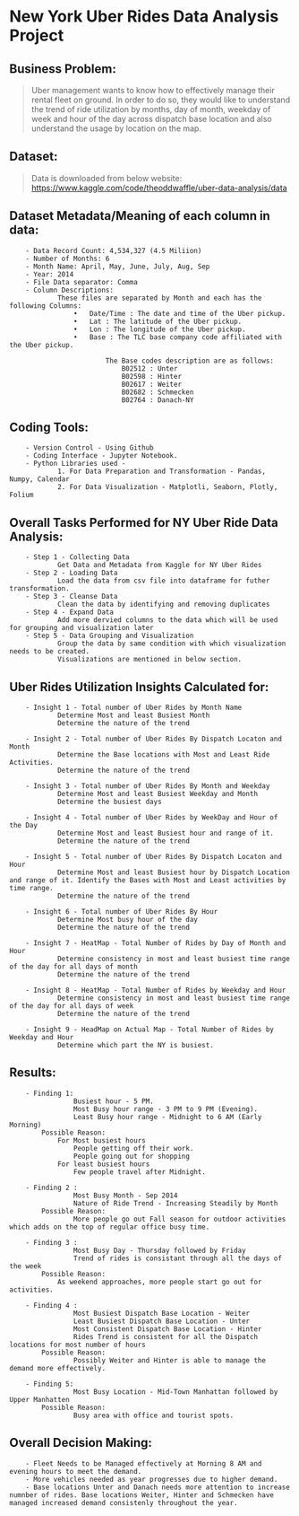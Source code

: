 # New York Uber Rides Data Analysis Project

<p align="center">

## Business Problem: <br> 

> Uber management wants to know how to effectively manage their rental fleet on ground. 
> In order to do so, they would like to understand the trend of ride utilization by months, day of month, weekday of week and hour of the day across dispatch base location and also understand the usage by location on the map.


## Dataset:  <br> 
> Data is downloaded from below website:  <br> 
> https://www.kaggle.com/code/theoddwaffle/uber-data-analysis/data  <br> 


## Dataset Metadata/Meaning of each column in data: <br> 
>
        - Data Record Count: 4,534,327 (4.5 Miliion)
        - Number of Months: 6
        - Month Name: April, May, June, July, Aug, Sep
        - Year: 2014
        - File Data separator: Comma
        - Column Descriptions:
                These files are separated by Month and each has the following Columns:
                    •	Date/Time : The date and time of the Uber pickup.
                    •	Lat : The latitude of the Uber pickup.
                    •	Lon : The longitude of the Uber pickup.
                    •	Base : The TLC base company code affiliated with the Uber pickup.
                            
                            The Base codes description are as follows:
                                B02512 : Unter
                                B02598 : Hinter
                                B02617 : Weiter
                                B02682 : Schmecken
                                B02764 : Danach-NY

## Coding Tools:
>
        - Version Control - Using Github
        - Coding Interface - Jupyter Notebook.
        - Python Libraries used - 
                1. For Data Preparation and Transformation - Pandas, Numpy, Calendar
                2. For Data Visualization - Matplotli, Seaborn, Plotly, Folium



## Overall Tasks Performed for NY Uber Ride Data Analysis:
>
        - Step 1 - Collecting Data
                Get Data and Metadata from Kaggle for NY Uber Rides
        - Step 2 - Loading Data
                Load the data from csv file into dataframe for futher transformation.
        - Step 3 - Cleanse Data
                Clean the data by identifying and removing duplicates
        - Step 4 - Expand Data
                Add more dervied columns to the data which will be used for grouping and visualization later
        - Step 5 - Data Grouping and Visualization
                Group the data by same condition with which visualization needs to be created.
                Visualizations are mentioned in below section.



## Uber Rides Utilization Insights Calculated for:
>
        - Insight 1 - Total number of Uber Rides by Month Name
                Determine Most and least Busiest Month 
                Determine the nature of the trend

        - Insight 2 - Total number of Uber Rides By Dispatch Locaton and Month
                Determine the Base locations with Most and Least Ride Activities.
                Determine the nature of the trend

        - Insight 3 - Total number of Uber Rides By Month and Weekday
                Determine Most and least Busiest Weekday and Month 
                Determine the busiest days 

        - Insight 4 - Total number of Uber Rides by WeekDay and Hour of the Day
                Determine Most and least Busiest hour and range of it.
                Determine the nature of the trend

        - Insight 5 - Total number of Uber Rides By Dispatch Locaton and Hour
                Determine Most and least Busiest hour by Dispatch Location and range of it. Identify the Bases with Most and Least activities by time range.
                Determine the nature of the trend

        - Insight 6 - Total number of Uber Rides By Hour
                Determine Most busy hour of the day
                Determine the nature of the trend

        - Insight 7 - HeatMap - Total Number of Rides by Day of Month and Hour
                Determine consistency in most and least busiest time range of the day for all days of month
                Determine the nature of the trend

        - Insight 8 - HeatMap - Total Number of Rides by Weekday and Hour
                Determine consistency in most and least busiest time range of the day for all days of week
                Determine the nature of the trend

        - Insight 9 - HeadMap on Actual Map - Total Number of Rides by Weekday and Hour
                Determine which part the NY is busiest.



## Results:
>
        - Finding 1:
                    Busiest hour - 5 PM. 
                    Most Busy hour range - 3 PM to 9 PM (Evening). 
                    Least Busy hour range - Midnight to 6 AM (Early Morning)
            Possible Reason:
                For Most busiest hours
                    People getting off their work.
                    People going out for shopping 
                For least busiest hours
                    Few people travel after Midnight.

        - Finding 2 : 
                    Most Busy Month - Sep 2014
                    Nature of Ride Trend - Increasing Steadily by Month
            Possible Reason:
                    More people go out Fall season for outdoor activities which adds on the top of regular office busy time.

        - Finding 3 :
                    Most Busy Day - Thursday followed by Friday
                    Trend of rides is consistant through all the days of the week
            Possible Reason:
                As weekend approaches, more people start go out for activities.

        - Finding 4 :
                    Most Busiest Dispatch Base Location - Weiter
                    Least Busiest Dispatch Base Location - Unter
                    Most Consistent Dispatch Base Location - Hinter
                    Rides Trend is consistent for all the Dispatch locations for most number of hours
            Possible Reason:
                    Possibly Weiter and Hinter is able to manage the demand more effectively.
        
        - Finding 5:
                    Most Busy Location - Mid-Town Manhattan followed by Upper Manhatten
            Possible Reason:
                    Busy area with office and tourist spots.

## Overall Decision Making:
>
        - Fleet Needs to be Managed effectively at Morning 8 AM and evening hours to meet the demand. 
        - More vehicles needed as year progresses due to higher demand. 
        - Base locations Unter and Danach needs more attention to increase numnber of rides. Base locations Weiter, Hinter and Schmecken have  managed increased demand consistenly throughout the year.
